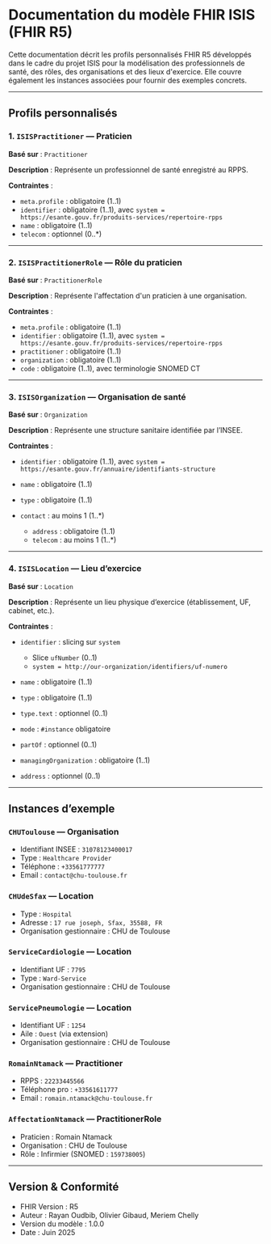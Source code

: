 # Documentation du modèle FHIR ISIS (FHIR R5)

Cette documentation décrit les profils personnalisés FHIR R5 développés dans le cadre du projet ISIS pour la modélisation des professionnels de santé, des rôles, des organisations et des lieux d'exercice. Elle couvre également les instances associées pour fournir des exemples concrets.

---

## Profils personnalisés

### 1. `ISISPractitioner` — Praticien

**Basé sur** : `Practitioner`

**Description** : Représente un professionnel de santé enregistré au RPPS.

**Contraintes** :

* `meta.profile` : obligatoire (1..1)
* `identifier` : obligatoire (1..1), avec `system = https://esante.gouv.fr/produits-services/repertoire-rpps`
* `name` : obligatoire (1..1)
* `telecom` : optionnel (0..\*)

---

### 2. `ISISPractitionerRole` — Rôle du praticien

**Basé sur** : `PractitionerRole`

**Description** : Représente l'affectation d'un praticien à une organisation.

**Contraintes** :

* `meta.profile` : obligatoire (1..1)
* `identifier` : obligatoire (1..1), avec `system = https://esante.gouv.fr/produits-services/repertoire-rpps`
* `practitioner` : obligatoire (1..1)
* `organization` : obligatoire (1..1)
* `code` : obligatoire (1..1), avec terminologie SNOMED CT

---

### 3. `ISISOrganization` — Organisation de santé

**Basé sur** : `Organization`

**Description** : Représente une structure sanitaire identifiée par l’INSEE.

**Contraintes** :

* `identifier` : obligatoire (1..1), avec `system = https://esante.gouv.fr/annuaire/identifiants-structure`
* `name` : obligatoire (1..1)
* `type` : obligatoire (1..1)
* `contact` : au moins 1 (1..\*)

    * `address` : obligatoire (1..1)
    * `telecom` : au moins 1 (1..\*)

---

### 4. `ISISLocation` — Lieu d’exercice

**Basé sur** : `Location`

**Description** : Représente un lieu physique d’exercice (établissement, UF, cabinet, etc.).

**Contraintes** :

* `identifier` : slicing sur `system`

    * Slice `ufNumber` (0..1)
    * `system = http://our-organization/identifiers/uf-numero`
* `name` : obligatoire (1..1)
* `type` : obligatoire (1..1)
* `type.text` : optionnel (0..1)
* `mode` : `#instance` obligatoire
* `partOf` : optionnel (0..1)
* `managingOrganization` : obligatoire (1..1)
* `address` : optionnel (0..1)

---

## Instances d’exemple

### `CHUToulouse` — Organisation

* Identifiant INSEE : `31078123400017`
* Type : `Healthcare Provider`
* Téléphone : `+33561777777`
* Email : `contact@chu-toulouse.fr`

### `CHUdeSfax` — Location

* Type : `Hospital`
* Adresse : `17 rue joseph, Sfax, 35588, FR`
* Organisation gestionnaire : CHU de Toulouse

### `ServiceCardiologie` — Location

* Identifiant UF : `7795`
* Type : `Ward-Service`
* Organisation gestionnaire : CHU de Toulouse

### `ServicePneumologie` — Location

* Identifiant UF : `1254`
* Aile : `Ouest` (via extension)
* Organisation gestionnaire : CHU de Toulouse

### `RomainNtamack` — Practitioner

* RPPS : `22233445566`
* Téléphone pro : `+33561611777`
* Email : `romain.ntamack@chu-toulouse.fr`

### `AffectationNtamack` — PractitionerRole

* Praticien : Romain Ntamack
* Organisation : CHU de Toulouse
* Rôle : Infirmier (SNOMED : `159738005`)

---

## Version & Conformité

* FHIR Version : R5
* Auteur : Rayan Oudbib, Olivier Gibaud, Meriem Chelly
* Version du modèle : 1.0.0
* Date : Juin 2025
